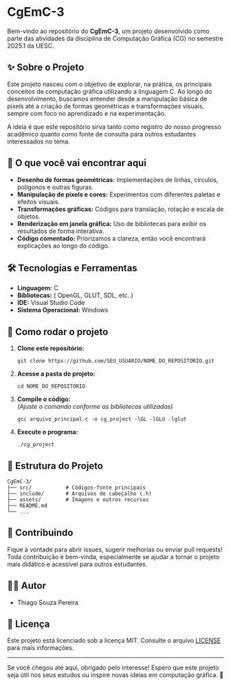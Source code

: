 # CgEmC-3

Bem-vindo ao repositório do **CgEmC-3**, um projeto desenvolvido como parte das atividades da disciplina de Computação Gráfica (CG) no semestre 2025.1 da UESC.

## ✨ Sobre o Projeto

Este projeto nasceu com o objetivo de explorar, na prática, os principais conceitos de computação gráfica utilizando a linguagem C. Ao longo do desenvolvimento, buscamos entender desde a manipulação básica de pixels até a criação de formas geométricas e transformações visuais, sempre com foco no aprendizado e na experimentação.

A ideia é que este repositório sirva tanto como registro do nosso progresso acadêmico quanto como fonte de consulta para outros estudantes interessados no tema.

## 🎯 O que você vai encontrar aqui

- **Desenho de formas geométricas:** Implementações de linhas, círculos, polígonos e outras figuras.
- **Manipulação de pixels e cores:** Experimentos com diferentes paletas e efeitos visuais.
- **Transformações gráficas:** Códigos para translação, rotação e escala de objetos.
- **Renderização em janela gráfica:** Uso de bibliotecas para exibir os resultados de forma interativa.
- **Código comentado:** Priorizamos a clareza, então você encontrará explicações ao longo do código.

## 🛠️ Tecnologias e Ferramentas

- **Linguagem:** C
- **Bibliotecas:** ( OpenGL, GLUT, SDL, etc..)
- **IDE:** Visual Studio Code
- **Sistema Operacional:** Windows

## 🚀 Como rodar o projeto

1. **Clone este repositório:**
   ```
   git clone https://github.com/SEU_USUARIO/NOME_DO_REPOSITORIO.git
   ```
2. **Acesse a pasta do projeto:**
   ```
   cd NOME_DO_REPOSITORIO
   ```
3. **Compile o código:**  
   *(Ajuste o comando conforme as bibliotecas utilizadas)*
   ```
   gcc arquivo_principal.c -o cg_project -lGL -lGLU -lglut
   ```
4. **Execute o programa:**
   ```
   ./cg_project
   ```

## 📂 Estrutura do Projeto

```
CgEmC-3/
├── src/           # Códigos-fonte principais
├── include/       # Arquivos de cabeçalho (.h)
├── assets/        # Imagens e outros recursos
├── README.md
└── ...
```

## 🤝 Contribuindo

Fique à vontade para abrir issues, sugerir melhorias ou enviar pull requests! Toda contribuição é bem-vinda, especialmente se ajudar a tornar o projeto mais didático e acessível para outros estudantes.

## 👨‍💻 Autor

- Thiago Souza Pereira

## 📜 Licença

Este projeto está licenciado sob a licença MIT. Consulte o arquivo [LICENSE](LICENSE) para mais informações.

---

Se você chegou até aqui, obrigado pelo interesse! Espero que este projeto seja útil nos seus estudos ou inspire novas ideias em computação gráfica. 🚀
